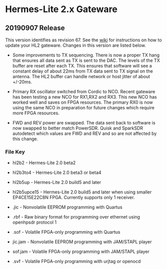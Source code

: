 Hermes-Lite 2.x Gateware
========================

## 20190907 Release

 This version identifies as revision 67. See the [wiki](https://github.com/softerhardware/Hermes-Lite2/wiki/Updating-Gateware) for instructions on how to update your HL2 gateware. Changes in this version are listed below.

 * Some improvements to TX sequencing. There is now a proper TX hang that ensures all data sent as TX is sent to the DAC. The levels of the TX buffer are reset after each TX. This ensures that software will see a constant delay of about 22ms from TX data sent to TX signal on the antenna. The HL2 buffer can handle network or host jitter of about +/-20ms.

 * Primary RX oscillator switched from Cordic to NCO. Recent gateware has been testing a new NCO for RX1,RX2 and RX3. This new NCO has worked well and saves on FPGA resources. The primary RX0 is now using the same NCO in preparation for future changes which require more FPGA resources.

 * FWD and REV power are swapped. The data sent back to software is now swapped to better match PowerSDR. Quisk and SparkSDR autodetect which values are FWD and REV and so are not affected by this change.

### File Key

* hl2b2 - Hermes-Lite 2.0 beta2
* hl2b3to4 - Hermes-Lite 2.0 beta3 or beta4
* hl2b5up - Hermes-Lite 2.0 build5 and later
* hl2b5upce15 - Hermes-Lite 2.0 build5 and later when using smaller EP4CE15E22C8N FPGA. Currently supports only 1 receiver.


* .jic - Nonvolatile EEPROM programming with Quartus
* .rbf - Raw binary format for programming over ethernet using openhpsdr protocol 1
* .sof - Volatile FPGA-only programming with Quartus
* jic.jam - Nonvolatile EEPROM programming with JAM/STAPL player
* sof.jam - Volatile FPGA-only programming with JAM/STAPL player
* .svf - Volatile FPGA-only programming with urjtag or openocd 





